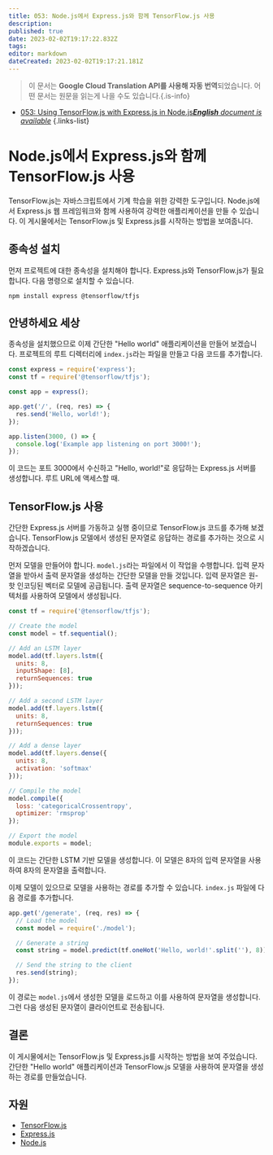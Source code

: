 ```yaml
---
title: 053: Node.js에서 Express.js와 함께 TensorFlow.js 사용
description: 
published: true
date: 2023-02-02T19:17:22.832Z
tags: 
editor: markdown
dateCreated: 2023-02-02T19:17:21.181Z
---
```


> 이 문서는 **Google Cloud Translation API를 사용해 자동 번역**되었습니다.
어떤 문서는 원문을 읽는게 나을 수도 있습니다.{.is-info}



- [053: Using TensorFlow.js with Express.js in Node.js***English** document is available*](/en/Knowledge-base/TensorFlow-js/Learning/053-using-tensorflow-js-with-express-js-in-node-js)
{.links-list}


# Node.js에서 Express.js와 함께 TensorFlow.js 사용

TensorFlow.js는 자바스크립트에서 기계 학습을 위한 강력한 도구입니다. Node.js에서 Express.js 웹 프레임워크와 함께 사용하여 강력한 애플리케이션을 만들 수 있습니다. 이 게시물에서는 TensorFlow.js 및 Express.js를 시작하는 방법을 보여줍니다.

## 종속성 설치

먼저 프로젝트에 대한 종속성을 설치해야 합니다. Express.js와 TensorFlow.js가 필요합니다. 다음 명령으로 설치할 수 있습니다.

```
npm install express @tensorflow/tfjs
```

## 안녕하세요 세상

종속성을 설치했으므로 이제 간단한 "Hello world" 애플리케이션을 만들어 보겠습니다. 프로젝트의 루트 디렉터리에 `index.js`라는 파일을 만들고 다음 코드를 추가합니다.

```javascript
const express = require('express');
const tf = require('@tensorflow/tfjs');

const app = express();

app.get('/', (req, res) => {
  res.send('Hello, world!');
});

app.listen(3000, () => {
  console.log('Example app listening on port 3000!');
});
```

이 코드는 포트 3000에서 수신하고 "Hello, world!"로 응답하는 Express.js 서버를 생성합니다. 루트 URL에 액세스할 때.

## TensorFlow.js 사용

간단한 Express.js 서버를 가동하고 실행 중이므로 TensorFlow.js 코드를 추가해 보겠습니다. TensorFlow.js 모델에서 생성된 문자열로 응답하는 경로를 추가하는 것으로 시작하겠습니다.

먼저 모델을 만들어야 합니다. `model.js`라는 파일에서 이 작업을 수행합니다. 입력 문자열을 받아서 출력 문자열을 생성하는 간단한 모델을 만들 것입니다. 입력 문자열은 원-핫 인코딩된 벡터로 모델에 공급됩니다. 출력 문자열은 sequence-to-sequence 아키텍처를 사용하여 모델에서 생성됩니다.

```javascript
const tf = require('@tensorflow/tfjs');

// Create the model
const model = tf.sequential();

// Add an LSTM layer
model.add(tf.layers.lstm({
  units: 8,
  inputShape: [8],
  returnSequences: true
}));

// Add a second LSTM layer
model.add(tf.layers.lstm({
  units: 8,
  returnSequences: true
}));

// Add a dense layer
model.add(tf.layers.dense({
  units: 8,
  activation: 'softmax'
}));

// Compile the model
model.compile({
  loss: 'categoricalCrossentropy',
  optimizer: 'rmsprop'
});

// Export the model
module.exports = model;
```

이 코드는 간단한 LSTM 기반 모델을 생성합니다. 이 모델은 8자의 입력 문자열을 사용하여 8자의 문자열을 출력합니다.

이제 모델이 있으므로 모델을 사용하는 경로를 추가할 수 있습니다. `index.js` 파일에 다음 경로를 추가합니다.

```javascript
app.get('/generate', (req, res) => {
  // Load the model
  const model = require('./model');

  // Generate a string
  const string = model.predict(tf.oneHot('Hello, world!'.split(''), 8));

  // Send the string to the client
  res.send(string);
});
```

이 경로는 `model.js`에서 생성한 모델을 로드하고 이를 사용하여 문자열을 생성합니다. 그런 다음 생성된 문자열이 클라이언트로 전송됩니다.

## 결론

이 게시물에서는 TensorFlow.js 및 Express.js를 시작하는 방법을 보여 주었습니다. 간단한 "Hello world" 애플리케이션과 TensorFlow.js 모델을 사용하여 문자열을 생성하는 경로를 만들었습니다.

## 자원

- [TensorFlow.js](https://js.tensorflow.org/)
- [Express.js](https://expressjs.com/)
- [Node.js](https://nodejs.org/)